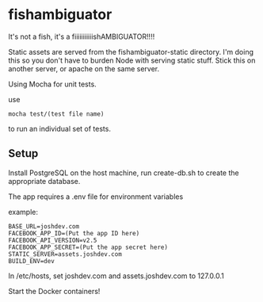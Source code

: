 # fishambiguator

It's not a fish, it's a fiiiiiiiiiiishAMBIGUATOR!!!!

Static assets are served from the fishambiguator-static directory. I'm doing this so you don't have to burden Node with serving static stuff. Stick this on another server, or apache on the same server.

Using Mocha for unit tests.

use

```
mocha test/(test file name)
```
to run an individual set of tests.


## Setup

Install PostgreSQL on the host machine, run create-db.sh to create the appropriate database.

The app requires a .env file for environment variables

example:
```
BASE_URL=joshdev.com
FACEBOOK_APP_ID=(Put the app ID here)
FACEBOOK_API_VERSION=v2.5
FACEBOOK_APP_SECRET=(Put the app secret here)
STATIC_SERVER=assets.joshdev.com
BUILD_ENV=dev
```

In /etc/hosts, set joshdev.com and assets.joshdev.com to 127.0.0.1

Start the Docker containers!